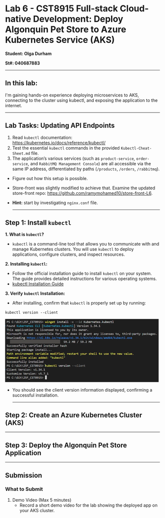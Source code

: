 # Lab 6 - CST8915 Full-stack Cloud-native Development: Deploy Algonquin Pet Store to Azure Kubernetes Service (AKS)

**Student: Olga Durham**

**St#: 040687883**

---

## In this lab:

I'm gaining hands-on experience deploying microservices to AKS, connecting to the cluster using kubectl, and exposing the application to the internet.

---

## Lab Tasks: Updating API Endpoints

1. Read `kubectl` documentation: https://kubernetes.io/docs/reference/kubectl/
2. Test the essential `kubectl` commands in the provided `Kubectl-Cheat-Sheet.md` file.
3. The application’s various services (such as `product-service`, `order-service`, and `RabbitMQ Management Console`) are all accessible via the same IP address, differentiated by paths (`/products`, `/orders`, `/rabbitmq`).

- Figure out how this setup is possible.
- Store-front was slightly modified to achieve that. Examine the updated store-front repo: https://github.com/ramymohamed10/store-front-L6.
- **Hint:** start by investigating `nginx.conf` file.

  ***

## Step 1: Install `kubectl`

**1. What is `kubectl`?**

- `kubectl` is a command-line tool that allows you to communicate with and manage Kubernetes clusters. You will use `kubectl` to deploy applications, configure clusters, and inspect resources.

**2. Installing `kubectl`:**

- Follow the official installation guide to install `kubectl` on your system. The guide provides detailed instructions for various operating systems.
- [kubectl Installation Guide](https://kubernetes.io/docs/tasks/tools/)

**3. Verify `kubectl` Installation:**

- After installing, confirm that `kubectl` is properly set up by running:

```
kubectl version --client
```

<img src="./screenshots/Step_1_Install_kubectl.png" alt="" title="" width="500">

<img src="" alt="" title="">

- You should see the client version information displayed, confirming a successful installation.

  ***

## Step 2: Create an Azure Kubernetes Cluster (AKS)

---

## Step 3: Deploy the Algonquin Pet Store Application

---

## Submission

### What to Submit

1. Demo Video (Max 5 minutes)
   - Record a short demo video for the lab showing the deployed app on your AKS cluster.

